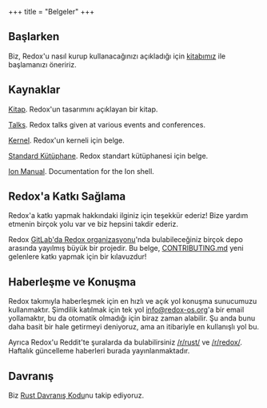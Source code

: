 +++
title = "Belgeler"
+++

## Başlarken

Biz, Redox'u nasıl kurup kullanacağınızı açıkladığı için [kitabımız](https://doc.redox-os.org/book/) ile başlamanızı öneririz.

## Kaynaklar

[Kitap](https://doc.redox-os.org/book/). Redox'un tasarımını açıklayan bir kitap.

[Talks](/talks/). Redox talks given at various events and conferences.

[Kernel](https://doc.redox-os.org/kernel/kernel/). Redox'un kerneli için belge.

[Standard Kütüphane](https://doc.redox-os.org/std/std/). Redox standart kütüphanesi için belge.

[Ion Manual](https://doc.redox-os.org/ion-manual/). Documentation for the Ion shell.

## Redox'a Katkı Sağlama

Redox'a katkı yapmak hakkındaki ilginiz için teşekkür ederiz!
Bize yardım etmenin birçok yolu var ve biz hepsini takdir ederiz.

Redox [GitLab'da Redox organizasyonu](https://gitlab.redox-os.org/redox-os)'nda bulabileceğiniz
birçok depo arasında yayılmış büyük bir projedir. Bu belge,
[CONTRIBUTING.md](https://gitlab.redox-os.org/redox-os/redox/blob/master/CONTRIBUTING.md)
yeni gelenlere katkı yapmak için bir kılavuzdur!

## Haberleşme ve Konuşma

Redox takımıyla haberleşmek için en hızlı ve açık yol konuşma sunucumuzu
kullanmaktır. Şimdilik katılmak için tek yol [info@redox-os.org](mailto:info@redox-os.org)'a
bir email yollamaktır, bu da otomatik olmadığı için biraz zaman alabilir.
Şu anda bunu daha basit bir hale getirmeyi deniyoruz, ama an itibariyle en kullanışlı yol bu.

Ayrıca Redox'u Reddit'te şuralarda da bulabilirsiniz
[/r/rust/](https://www.reddit.com/r/rust) ve
[/r/redox/](https://www.reddit.com/r/redox). Haftalık güncelleme haberleri burada
yayınlanmaktadır.

## Davranış

Biz [Rust Davranış Kodu](https://www.rust-lang.org/policies/code-of-conduct)nu takip ediyoruz.
